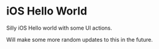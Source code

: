 iOS Hello World
===============

Silly iOS Hello world with some UI actions. 

Will make some more random updates to this in the future. 


